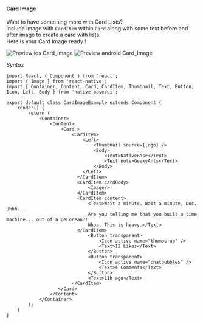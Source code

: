 #### Card Image

Want to have something more with Card Lists? <br />
Include image with <code>CardItem</code> within <code>Card</code> along with some text before and after image to create a card with lists. <br />
Here is your Card Image ready !

![Preview ios Card_Image](https://github.com/GeekyAnts/NativeBase-KitchenSink/raw/master/screenshots/ios/cardImage.png)
![Preview android Card_Image](https://github.com/GeekyAnts/NativeBase-KitchenSink/raw/master/screenshots/android/cardImage.png)


*Syntax*

<pre class="line-numbers"><code class="language-jsx">import React, { Component } from 'react';
import { Image } from 'react-native';
import { Container, Content, Card, CardItem, Thumbnail, Text, Button, Icon, Left, Body } from 'native-base/ui';
​
export default class CardImageExample extends Component {
    render() {
        return (
            &lt;Container>
                &lt;Content>
                    &lt;Card >
                        &lt;CardItem>
                            &lt;Left>
                                &lt;Thumbnail source={logo} />
                                &lt;Body>
                                    &lt;Text>NativeBase&lt;/Text>
                                    &lt;Text note>GeekyAnts&lt;/Text>
                                &lt;/Body>
                            &lt;/Left>
                          &lt;/CardItem>
                          &lt;CardItem cardBody>
                              &lt;Image/>
                          &lt;/CardItem>
                          &lt;CardItem content>
                              &lt;Text>Wait a minute. Wait a minute, Doc. Uhhh...
                              Are you telling me that you built a time machine... out of a DeLorean?!
                              Whoa. This is heavy.&lt;/Text>
                          &lt;/CardItem>
                              &lt;Button transparent>
                                  &lt;Icon active name="thumbs-up" />
                                  &lt;Text>12 Likes&lt;/Text>
                              &lt;/Button>
                              &lt;Button transparent>
                                  &lt;Icon active name="chatbubbles" />
                                  &lt;Text>4 Comments&lt;/Text>
                              &lt;/Button>
                              &lt;Text>11h ago&lt;/Text>
                        &lt;/CardItem>
                   &lt;/Card>
                &lt;/Content>
            &lt;/Container>
        );
    }
}</code></pre><br />
